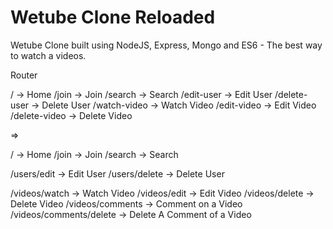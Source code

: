 # Wetube Clone Reloaded

Wetube Clone built using NodeJS, Express, Mongo and ES6 - The best way to watch a videos.

Router

/ -> Home
/join -> Join
/search -> Search
/edit-user -> Edit User
/delete-user -> Delete User
/watch-video -> Watch Video
/edit-video -> Edit Video
/delete-video -> Delete Video

=>

/ -> Home
/join -> Join
/search -> Search

/users/edit -> Edit User
/users/delete -> Delete User

/videos/watch -> Watch Video
/videos/edit -> Edit Video
/videos/delete -> Delete Video
/videos/comments -> Comment on a Video
/videos/comments/delete -> Delete A Comment of a Video
